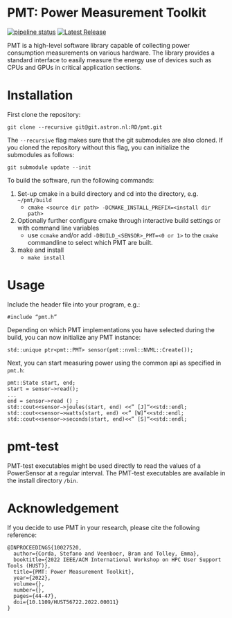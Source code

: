 # PMT: Power Measurement Toolkit 
[![pipeline status](https://git.astron.nl/RD/pmt/badges/master/pipeline.svg)](https://git.astron.nl/RD/pmt/-/commits/master)
[![Latest Release](https://git.astron.nl/RD/pmt/-/badges/release.svg)](https://git.astron.nl/RD/pmt/-/releases)

PMT is a high-level software library capable of collecting power consumption measurements on various hardware. The library provides a standard interface to easily measure the energy use of devices such as CPUs and GPUs in critical application sections.

# Installation
First clone the repository:
```
git clone --recursive git@git.astron.nl:RD/pmt.git
```
The `--recursive` flag makes sure that the git submodules are also cloned. If you cloned the repository without this flag, you can initialize the submodules as follows:
```
git submodule update --init
```
To build the software, run the following commands:
1. Set-up cmake in a build directory and cd into the directory, e.g. `~/pmt/build`
     * `cmake <source dir path> -DCMAKE_INSTALL_PREFIX=<install dir path>`
2. Optionally further configure cmake through interactive build settings or with command line variables
     * use `ccmake` and/or add `-DBUILD_<SENSOR>_PMT=<0 or 1>` to the `cmake` commandline to select which PMT are built.
3. make and install
     * `make install`

# Usage
Include the header file into your program, e.g.:
```
#include “pmt.h”
```
Depending on which PMT implementations you have selected during the build, you can now initialize
any PMT instance:
```
std::unique ptr<pmt::PMT> sensor(pmt::nvml::NVML::Create());
```
Next, you can start measuring power using the common api as specified in `pmt.h`:
```
pmt::State start, end;
start = sensor−>read();
...
end = sensor−>read () ;
std::cout<<sensor−>joules(start, end) <<” [J]“<<std::endl;
std::cout<<sensor−>watts(start, end) <<” [W]“<<std::endl;
std::cout<<sensor−>seconds(start, end)<<” [S]“<<std::endl;
```

# pmt-test
PMT-test executables might be used directly to read the values of a PowerSensor at a regular interval. The PMT-test executables are available in the install directory `/bin`.

# Acknowledgement
If you decide to use PMT in your research, please cite the following reference:

```
@INPROCEEDINGS{10027520,
  author={Corda, Stefano and Veenboer, Bram and Tolley, Emma},
  booktitle={2022 IEEE/ACM International Workshop on HPC User Support Tools (HUST)}, 
  title={PMT: Power Measurement Toolkit}, 
  year={2022},
  volume={},
  number={},
  pages={44-47},
  doi={10.1109/HUST56722.2022.00011}
}
```
